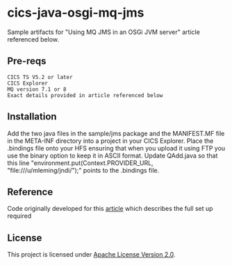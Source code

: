 # cics-java-osgi-mq-jms

Sample artifacts for "Using MQ JMS in an OSGi JVM server" article referenced below.

## Pre-reqs

    CICS TS V5.2 or later
    CICS Explorer
    MQ version 7.1 or 8
    Exact details provided in article referenced below

## Installation

Add the two java files in the sample/jms package and the MANIFEST.MF file in the META-INF directory into a project in your CICS Explorer. 
Place the .bindings file onto your HFS ensuring that when you upload it using FTP you use the binary
option to keep it in ASCII format.
Update QAdd.java so that this line "environment.put(Context.PROVIDER_URL, "file:///u/mleming/jndi/");" 
points to the .bindings file.

## Reference

Code originally developed for this [article](https://github.com/cicsdev/blog-cics-java-mq-jms-osgi/blob/main/blog.md) which describes the full set up required

## License
This project is licensed under [Apache License Version 2.0](LICENSE). 
